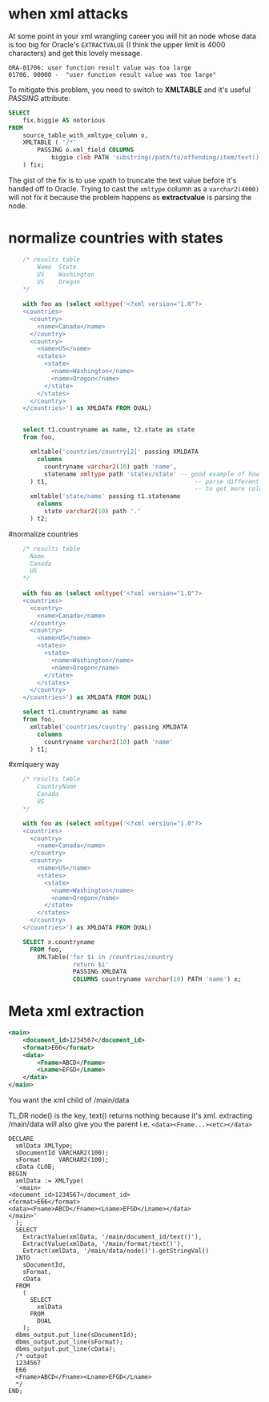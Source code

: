 # when xml attacks

At some point in your xml wrangling career you will hit an node whose data is too big for Oracle's `EXTRACTVALUE` (I think the upper limit is 4000 characters) and get this lovely message.

```
ORA-01706: user function result value was too large
01706. 00000 -  "user function result value was too large"
```

To mitigate this problem, you need to switch to **XMLTABLE** and it's useful *PASSING* attribute:

```sql
SELECT
    fix.biggie AS notorious
FROM
    source_table_with_xmltype_column o,
    XMLTABLE ( '/*'
        PASSING o.xml_field COLUMNS
            biggie clob PATH 'substring(/path/to/offending/item/text(),1,4000)'
    ) fix;
```

The gist of the fix is to use xpath to truncate the text value before it's handed off to Oracle. Trying to cast the `xmltype` column as a `varchar2(4000)` will not fix it because the problem happens as **extractvalue** is parsing the node.

# normalize countries with states

```sql
	/* results table
		Name  State
		US    Washington
		US	  Oregon
	*/
	
	with foo as (select xmltype('<?xml version="1.0"?>
	<countries>
	  <country>
		<name>Canada</name>
	  </country>
	  <country>
		<name>US</name>
		<states>
		  <state>
			<name>Washington</name>
			<name>Oregon</name>        
		  </state>
		</states>
	  </country>
	</countries>') as XMLDATA FROM DUAL)


	select t1.countryname as name, t2.state as state
	from foo,

	  xmltable('countries/country[2]' passing XMLDATA  
		columns 
		  countryname varchar2(10) path 'name',
		  statename xmltype path 'states/state' -- good example of how to 
	  ) t1,                                         -- parse different nodes
	                                                -- to get more columns
	  xmltable('state/name' passing t1.statename    
		columns
		  state varchar2(10) path '.'
	  ) t2;
```

#normalize countries
```sql
	/* results table
	  Name
	  Canada
	  US
	*/
	
	with foo as (select xmltype('<?xml version="1.0"?>
	<countries>
	  <country>
		<name>Canada</name>
	  </country>
	  <country>
		<name>US</name>
		<states>
		  <state>
			<name>Washington</name>
			<name>Oregon</name>        
		  </state>
		</states>
	  </country>
	</countries>') as XMLDATA FROM DUAL)

	select t1.countryname as name
	from foo,
	  xmltable('countries/country' passing XMLDATA
		columns 
		  countryname varchar2(10) path 'name'
	  ) t1;
```

#xmlquery way

```sql
	/* results table
		CountryName
		Canada
		US
	*/

	with foo as (select xmltype('<?xml version="1.0"?>
	<countries>
	  <country>
		<name>Canada</name>
	  </country>
	  <country>
		<name>US</name>
		<states>
		  <state>
			<name>Washington</name>
			<name>Oregon</name>        
		  </state>
		</states>
	  </country>
	</countries>') as XMLDATA FROM DUAL)

	SELECT x.countryname
	  FROM foo,
		XMLTable('for $i in /countries/country
				  return $i'
				  PASSING XMLDATA
				  COLUMNS countryname varchar(10) PATH 'name') x;
```


# Meta xml extraction

```xml
<main>                    
	<document_id>1234567</document_id>                    
	<format>E66</format>                    
	<data>
		<Fname>ABCD</Fname>
		<Lname>EFGD</Lname>
	</data>                
</main>
```

You want the xml child of /main/data

TL;DR node() is the key, text() returns nothing because it's xml. extracting /main/data will also give you the parent i.e. `<data><Fname...><etc></data>`

```plsql
DECLARE
  xmlData XMLType;
  sDocumentId VARCHAR2(100);
  sFormat     VARCHAR2(100);
  cData CLOB;
BEGIN
  xmlData := XMLType(
  '<main>                    
<document_id>1234567</document_id>                    
<format>E66</format>                    
<data><Fname>ABCD</Fname><Lname>EFGD</Lname></data>                
</main>'
  );
  SELECT
    ExtractValue(xmlData, '/main/document_id/text()'),
    ExtractValue(xmlData, '/main/format/text()'),
    Extract(xmlData, '/main/data/node()').getStringVal()
  INTO
    sDocumentId,
    sFormat,
    cData
  FROM
    (
      SELECT
        xmlData
      FROM
        DUAL
    );
  dbms_output.put_line(sDocumentId);
  dbms_output.put_line(sFormat);
  dbms_output.put_line(cData);
  /* output
  1234567
  E66
  <Fname>ABCD</Fname><Lname>EFGD</Lname>
  */
END;
```

